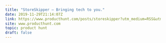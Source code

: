 ```yaml
---
title: "StoreSkipper — Bringing tech to you."
date: 2019-11-29T21:14:07Z
link: https://www.producthunt.com/posts/storeskipper?utm_medium=RSS&utm_source=hune
site: www.producthunt.com
topic: product hunt
draft: false
---
```

